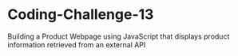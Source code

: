 # Coding-Challenge-13
Building a Product Webpage using JavaScript that displays product information retrieved from an external API
